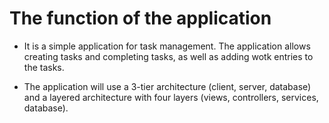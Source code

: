 # The function of the application
- It is a simple application for task management. The application allows creating tasks and completing tasks, as well as adding wotk entries to the tasks.

- The application will use a 3-tier architecture (client, server, database) and a layered architecture with four layers (views, controllers, services, database).

